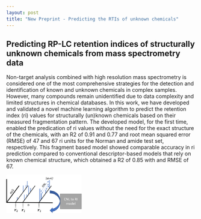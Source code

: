 ```yaml
---
layout: post
title: "New Preprint - Predicting the RTIs of unknown chemicals"
---
```


## Predicting RP-LC retention indices of structurally unknown chemicals from mass spectrometry data


Non-target analysis combined with high resolution mass spectrometry is considered one of the most comprehensive strategies for the detection and identification of known and unknown chemicals in complex samples. However, many compounds remain unidentified due to data complexity and limited structures in chemical databases. In this work, we have developed and validated a novel machine learning algorithm to predict the retention index (ri) values for structurally (un)known chemicals based on their measured fragmentation pattern. The developed model, for the first time, enabled the predication of ri values without the need for the exact structure of the chemicals, with an R2 of 0.91 and 0.77 and root mean squared error (RMSE) of 47 and 67 ri units for the Norman and amide test set, respectively. This fragment based model showed comparable accuracy in ri prediction compared to conventional descriptor-based models that rely on known chemical structure, which obtained a R2 of 0.85 with and RMSE of 67. 


<img src="https://github.com/EMCMS/emcms/blob/gh-pages/assets/img/TOC.png?raw=true" alt="Graphical Abstract" width="200"/> 
